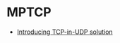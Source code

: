 MPTCP
=====

* [Introducing TCP-in-UDP solution](https://blog.mptcp.dev/2025/07/14/TCP-in-UDP.html)

